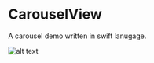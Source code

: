 # CarouselView
A carousel demo written in swift lanugage.

![alt text](https://user-images.githubusercontent.com/2304583/38293104-e126dbec-3803-11e8-89db-2f0ee7a5dcad.png)
